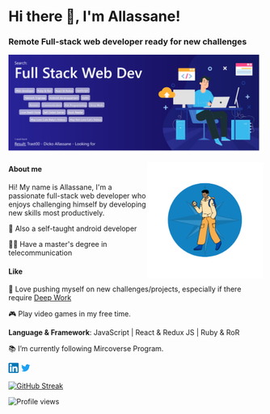 <h1>Hi there 👋, I'm Allassane!</h1>

### Remote Full-stack web developer ready for new challenges
![Remote Full-stack web developer ready for new challenges <img width="30px" src="./images/icons8-boussole.gif" alt="Compas logo" />](./images/big_banner.png)

<img align='right' src="./images/small_banner.png" width="230">

#### About me

Hi! My name is Allassane, I'm a passionate full-stack web developer who enjoys challenging himself by developing new skills most productively.

📱 Also a self-taught android developer

👨‍🎓 Have a master's degree in telecommunication

#### Like

🧭 Love pushing myself on new challenges/projects, especially if there require [Deep Work](https://www.calnewport.com/books/deep-work/)

🎮 Play video games in my free time. 

**Language & Framework**: JavaScript | React & Redux JS | Ruby & RoR

📚  I’m currently following Mircoverse Program.

<p><a href="https://www.linkedin.com/in/dickoallassane/" style="text-decoration: none;"><img src="./images/Linkedin.png" width="20px" alt="Linkdin"></a>  <a href="https://twitter.com/AllassaneDicko0"  style="text-decoration: none;"> <img src="./images/twitter.png" width="20px" alt="Twitter"></a> </p>

<!-- [![GitHub Streak](https://streak-stats.demolab.com?user=Trast00)](https://git.io/streak-stats) -->
[![GitHub Streak](https://streak-stats.demolab.com?user=Trast00&exclude_days=Sat)](https://git.io/streak-stats)
<!-- [![GitHub Streak](https://streak-stats.demolab.com?user=trast00&exclude_days=Sun%2CSat)](https://git.io/streak-stats) -->

![Profile views](https://gpvc.arturio.dev/Trast00)  

